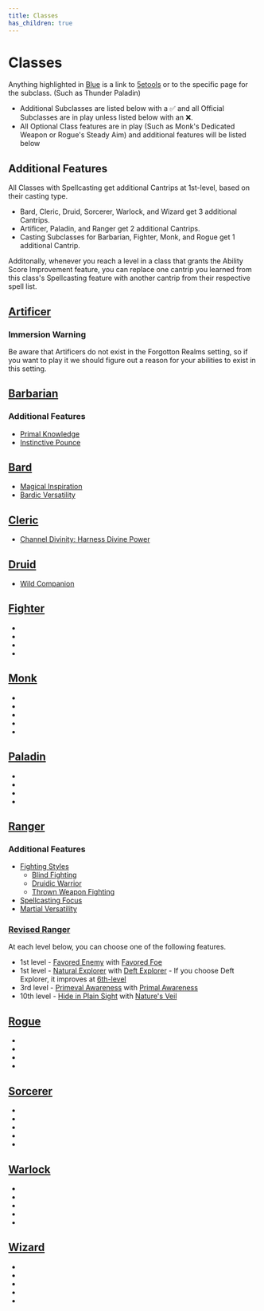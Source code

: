 ```yaml
---
title: Classes
has_children: true
---
```


# Classes
Anything highlighted in [Blue]() is a link to [5etools](https://5e.tools/) or to the specific page for the subclass. (Such as Thunder Paladin)
- Additional Subclasses are listed below with a ✅ and all Official Subclasses are in play unless listed below with an ❌.
- All Optional Class features are in play (Such as Monk's Dedicated Weapon or Rogue's Steady Aim) and additional features will be listed below

## Additional Features
All Classes with Spellcasting get additional Cantrips at 1st-level, based on their casting type.
- Bard, Cleric, Druid, Sorcerer, Warlock, and Wizard get 3 additional Cantrips.
- Artificer, Paladin, and Ranger get 2 additional Cantrips. 
- Casting Subclasses for Barbarian, Fighter, Monk, and Rogue get 1 additional Cantrip.

Additonally, whenever you reach a level in a class that grants the Ability Score Improvement feature, you can replace one cantrip you learned from this class's Spellcasting feature with another cantrip from their respective spell list. 

## [Artificer](https://5e.tools/classes.html#artificer_tce)
### Immersion Warning
Be aware that Artificers do not exist in the Forgotton Realms setting, so if you want to play it we should figure out a reason for your abilities to exist in this setting.

## [Barbarian](https://5e.tools/classes.html#barbarian_phb)
### Additional Features
- [Primal Knowledge](https://5e.tools/classes.html#barbarian_phb,state:feature=s2-1)
- [Instinctive Pounce](https://5e.tools/classes.html#barbarian_phb,state:feature=s6-1)

## [Bard](https://5e.tools/classes.html#bard_phb)
- [Magical Inspiration](https://5e.tools/classes.html#bard_phb,state:feature=s1-2)
- [Bardic Versatility](https://5e.tools/classes.html#bard_phb,state:feature=s3-1)

## [Cleric](https://5e.tools/classes.html#cleric_phb)
- [Channel Divinity: Harness Divine Power](https://5e.tools/classes.html#cleric_phb,state:feature=s1-1)

## [Druid](https://5e.tools/classes.html#druid_phb)
- [Wild Companion](https://5e.tools/classes.html#druid_phb,state:feature=s1-1)

## [Fighter](https://5e.tools/classes.html#fighter_phb)
- []()
- []()
- []()
- []()

## [Monk](https://5e.tools/classes.html#monk_phb)
- []()
- []()
- []()
- []()
- []()

## [Paladin](https://5e.tools/classes.html#paladin_phb)
- []()
- []()
- []()
- []()

## [Ranger](https://5e.tools/classes.html#ranger_phb)
### Additional Features
- [Fighting Styles](https://5e.tools/classes.html#ranger_phb,state:feature=s1-0)
  - [Blind Fighting](https://5e.tools/optionalfeatures.html#blind%20fighting_tce)
  - [Druidic Warrior](https://5e.tools/optionalfeatures.html#druidic%20warrior_tce)
  - [Thrown Weapon Fighting](https://5e.tools/optionalfeatures.html#thrown%20weapon%20fighting_tce)
- [Spellcasting Focus](https://5e.tools/classes.html#ranger_phb,state:feature=s1-2)
- [Martial Versatility](https://5e.tools/classes.html#ranger_phb,state:feature=s3-1)

### [Revised Ranger]()
At each level below, you can choose one of the following features.
- 1st level - [Favored Enemy](https://5e.tools/classes.html#ranger_phb,state:feature=s0-0) with [Favored Foe](https://5e.tools/classes.html#ranger_phb,state:feature=s0-1)
- 1st level - [Natural Explorer](https://5e.tools/classes.html#ranger_phb,state:feature=s0-2) with [Deft Explorer](https://5e.tools/classes.html#ranger_phb,state:feature=s0-3) - If you choose Deft Explorer, it improves at [6th-level](https://5e.tools/classes.html#ranger_phb,state:feature=s5-1)
- 3rd level - [Primeval Awareness](https://5e.tools/classes.html#ranger_phb,state:feature=s2-1) with [Primal Awareness](https://5e.tools/classes.html#ranger_phb,state:feature=s2-2)
- 10th level - [Hide in Plain Sight](https://5e.tools/classes.html#ranger_phb,state:feature=s9-0) with [Nature's Veil](https://5e.tools/classes.html#ranger_phb,state:feature=s9-1)

## [Rogue](https://5e.tools/classes.html#paladin_phb)
- []()
- []()
- []()
- []()

## [Sorcerer](https://5e.tools/classes.html#sorcerer_phb)
- []()
- []()
- []()
- []()
- []()

## [Warlock]()
- []()
- []()
- []()
- []()
- []()

## [Wizard]()
- []()
- []()
- []()
- []()
- []()
